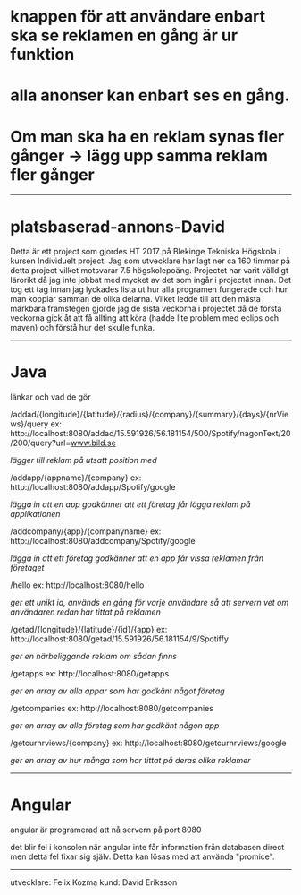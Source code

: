 # knappen för att användare enbart ska se reklamen en gång är ur funktion
# alla anonser kan enbart ses en gång. 
# Om man ska ha en reklam synas fler gånger -> lägg upp samma reklam fler gånger
-------------------------------------
# platsbaserad-annons-David

Detta är ett project som gjordes HT 2017 på Blekinge Tekniska Högskola i kursen Individuelt project. 
Jag som utvecklare har lagt ner ca 160 timmar på detta project vilket motsvarar 7.5 högskolepoäng.
Projectet har varit välldigt lärorikt då jag inte jobbat med mycket av det som ingår i projectet innan.
Det tog ett tag innan jag lyckades lista ut hur alla programen fungerade och hur man kopplar samman de olika delarna. Vilket ledde till att den mästa märkbara framstegen gjorde jag de sista veckorna i projectet då de första veckorna gick åt att få allting att köra (hadde lite problem med eclips och maven) och förstå hur det skulle funka. 

-------------------------------------
# Java

länkar och vad de gör

/addad/{longitude}/{latitude}/{radius}/{company}/{summary}/{days}/{nrViews}/query
ex: http://localhost:8080/addad/15.591926/56.181154/500/Spotify/nagonText/20/200/query?url=www.bild.se

*lägger till reklam på utsatt position med*


/addapp/{appname}/{company}
ex:  http://localhost:8080/addapp/Spotify/google

*lägga in att en app godkänner att ett företag får lägga reklam på applikationen*


/addcompany/{app}/{companyname}
ex: http://localhost:8080/addcompany/Spotify/google

*lägga in att ett företag godkänner att en app får vissa reklamen från företaget*


/hello
ex: http://localhost:8080/hello

*ger ett unikt id, används en gång för varje användare så att servern vet om användaren redan har tittat på reklamen*


/getad/{longitude}/{latitude}/{id}/{app}
ex: http://localhost:8080/getad/15.591926/56.181154/9/Spotiffy

*ger en närbeliggande reklam om sådan finns*


/getapps
ex: http://localhost:8080/getapps

*ger en array av alla appar som har godkänt något företag*


/getcompanies
ex: http://localhost:8080/getcompanies

*ger en array av alla företag som har godkänt någon app*


/getcurnrviews/{company}
ex: http://localhost:8080/getcurnrviews/google

*ger en array av hur många som har tittat på deras olika reklamer*


-------------------------------------

# Angular

angular är programerad att nå servern på port 8080

det blir fel i konsolen när angular inte får information från databasen direct men detta fel fixar sig själv. Detta kan lösas med att använda "promice".

--------------------------------------

utvecklare: Felix Kozma
kund: David Eriksson
